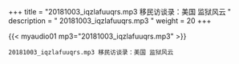 +++
title = "20181003_iqzlafuuqrs.mp3 移民访谈录：美国 监狱风云 "
description = " 20181003_iqzlafuuqrs.mp3 "
weight = 20
+++

{{< myaudio01 mp3="20181003_iqzlafuuqrs.mp3" >}}

    20181003_iqzlafuuqrs.mp3 移民访谈录：美国 监狱风云
